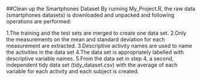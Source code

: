 ##Clean up the Smartphones Dataset
By running My_Project.R, the raw data (smartphones datasets) is downloaded and unpacked and following operations are performed:

1.The training and the test sets are merged to create one data set.
2.Only the measurements on the mean and standard deviation for each measurement are extracted.
3.Descriptive activity names are used to name the activities in the data set
4.The data set is appropriately labelled with descriptive variable names.
5.From the data set in step 4, a second, independent tidy data set (tidy_dataset.csv) with the average of each variable for each activity and each subject is created.